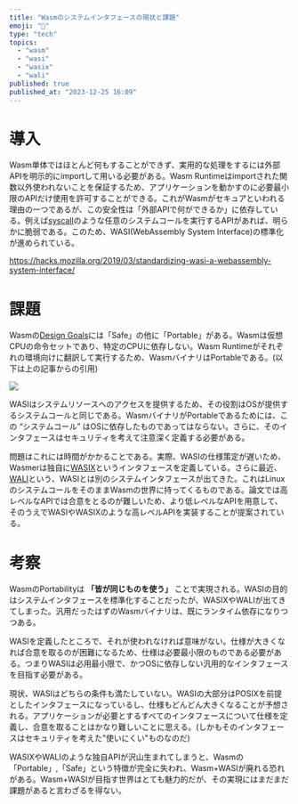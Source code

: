 ```yaml
---
title: "Wasmのシステムインタフェースの現状と課題"
emoji: "🎅"
type: "tech"
topics:
  - "wasm"
  - "wasi"
  - "wasix"
  - "wali"
published: true
published_at: "2023-12-25 16:09"
---
```


# 導入
Wasm単体ではほとんど何もすることができず、実用的な処理をするには外部APIを明示的にimportして用いる必要がある。Wasm Runtimeはimportされた関数以外使われないことを保証するため、アプリケーションを動かすのに必要最小限のAPIだけ使用を許可することができる。これがWasmがセキュアといわれる理由の一つであるが、この安全性は「外部APIで何ができるか」に依存している。例えば[syscall](https://man7.org/linux/man-pages/man2/syscall.2.html)のような任意のシステムコールを実行するAPIがあれば、明らかに脆弱である。このため、WASI(WebAssembly System Interface)の標準化が進められている。

https://hacks.mozilla.org/2019/03/standardizing-wasi-a-webassembly-system-interface/

# 課題
Wasmの[Design Goals](https://webassembly.github.io/spec/core/intro/introduction.html#design-goals)には「Safe」の他に「Portable」がある。Wasmは仮想CPUの命令セットであり、特定のCPUに依存しない。Wasm Runtimeがそれぞれの環境向けに翻訳して実行するため、WasmバイナリはPortableである。(以下は上の記事からの引用)

![](https://storage.googleapis.com/zenn-user-upload/126931865cb3-20231225.png)

WASIはシステムリソースへのアクセスを提供するため、その役割はOSが提供するシステムコールと同じである。WasmバイナリがPortableであるためには、この “システムコール” はOSに依存したものであってはならない。さらに、そのインタフェースはセキュリティを考えて注意深く定義する必要がある。

問題はこれには時間がかかることである。実際、WASIの仕様策定が遅いため、Wasmerは独自に[WASIX](https://wasix.org/)というインタフェースを定義している。さらに最近、[WALI](https://arxiv.org/abs/2312.03858)という、WASIとは別のシステムインタフェースが出てきた。これはLinuxのシステムコールをそのままWasmの世界に持ってくるものである。論文では高レベルなAPIでは合意をとるのが難しいため、より低レベルなAPIを用意して、そのうえでWASIやWASIXのような高レベルAPIを実装することが提案されている。


# 考察
WasmのPortabilityは **「皆が同じものを使う」** ことで実現される。WASIの目的はシステムインタフェースを標準化することだったが、WASIXやWALIが出てきてしまった。汎用だったはずのWasmバイナリは、既にランタイム依存になりつつある。

WASIを定義したところで、それが使われなければ意味がない。仕様が大きくなれば合意を取るのが困難になるため、仕様は必要最小限のものである必要がある。つまりWASIは必用最小限で、かつOSに依存しない汎用的なインタフェースを目指す必要がある。

現状、WASIはどちらの条件も満たしていない。WASIの大部分はPOSIXを前提としたインタフェースになっているし、仕様もどんどん大きくなることが予想される。アプリケーションが必要とするすべてのインタフェースについて仕様を定義し、合意を取ることはかなり難しいことに思える。(しかもそのインタフェースはセキュリティを考えた"使いにくい"ものなのだ)

WASIXやWALIのような独自APIが沢山生まれてしまうと、Wasmの「Portable」,「Safe」という特徴が完全に失われ、Wasm+WASIが廃れる恐れがある。Wasm+WASIが目指す世界はとても魅力的だが、その実現にはまだまだ課題があると言わざるを得ない。


